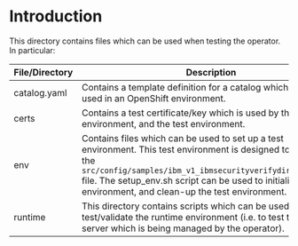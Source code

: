 # Introduction

This directory contains files which can be used when testing the operator.
In particular:

|File/Directory|Description|
|--------------|-----------|
|catalog.yaml|Contains a template definition for a catalog which can be used in an OpenShift environment.
|certs|Contains a test certificate/key which is used by the build environment, and the test environment.
|env|Contains files which can be used to set up a test environment.  This test environment is designed to work with the `src/config/samples/ibm_v1_ibmsecurityverifydirectory.yaml` file.  The setup\_env.sh script can be used to initialise the test environment, and clean-up the test environment.
|runtime|This directory contains scripts which can be used to test/validate the runtime environment (i.e. to test the ISVD server which is being managed by the operator).
